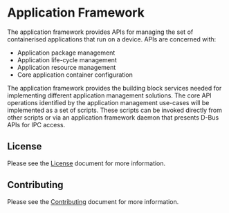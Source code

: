 # Application Framework

The application framework provides APIs for managing the set of containerised applications that run on a device.  APIs are concerned with:

 * Application package management
 * Application life-cycle management
 * Application resource management
 * Core application container configuration

The application framework provides the building block services needed for implementing different application management solutions. The core API operations identified by the application management use-cases will be implemented as a set of scripts.  These scripts can be invoked directly from other scripts or via an application framework daemon that presents D-Bus APIs for IPC access.


## License

Please see the [License][mbl-license] document for more information.


## Contributing

Please see the [Contributing][mbl-contributing] document for more information.


[mbl-license]: ../LICENSE.md
[mbl-contributing]: ../CONTRIBUTING.md
